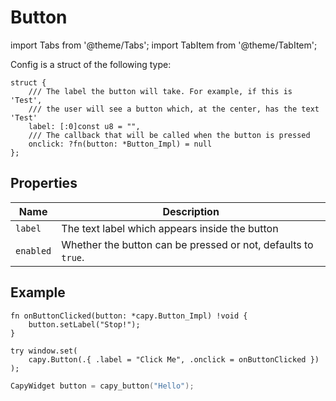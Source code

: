 # Button

import Tabs from '@theme/Tabs';
import TabItem from '@theme/TabItem';

Config is a struct of the following type:
```zig
struct {
    /// The label the button will take. For example, if this is 'Test',
    /// the user will see a button which, at the center, has the text 'Test'
    label: [:0]const u8 = "",
    /// The callback that will be called when the button is pressed
    onclick: ?fn(button: *Button_Impl) = null
};
```

## Properties
Name | Description
---- | -----------
`label` | The text label which appears inside the button
`enabled` | Whether the button can be pressed or not, defaults to `true`.

## Example

<Tabs>
<TabItem value="zig" label="Zig">

```zig
fn onButtonClicked(button: *capy.Button_Impl) !void {
	button.setLabel("Stop!");
}

try window.set(
	capy.Button(.{ .label = "Click Me", .onclick = onButtonClicked })
);
```

</TabItem>
<TabItem value="c" label="C">

```c
CapyWidget button = capy_button("Hello");
```

</TabItem>
</Tabs>
